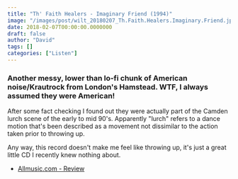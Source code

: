 ```yaml
---
title: "Th' Faith Healers - Imaginary Friend (1994)"
image: "/images/post/wilt_20180207_Th.Faith.Healers.Imaginary.Friend.jpg"
date: 2018-02-07T00:00:00.0000000
draft: false
author: "David"
tags: []
categories: ["Listen"]
---
```

### Another messy, lower than lo-fi chunk of American noise/Krautrock from London's Hamstead. WTF, I always assumed they were American!

 After some fact checking I found out they were actually part of the Camden lurch scene of the early to mid 90's. Apparently "lurch" refers to a dance motion that's been described as a movement not dissimilar to the action taken prior to throwing up. 

 Any way, this record doesn't make me feel like throwing up, it's just a great little CD I recently knew nothing about. 

-  [Allmusic.com - Review](https://www.allmusic.com/album/imaginary-friend-mw0000108245)